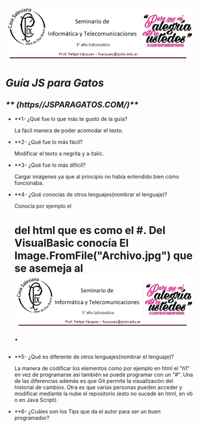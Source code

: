 ![GitHub Logo](Casa_Salesiana.png)

# _**Guía JS para Gatos**_
## _**    (https//JSPARAGATOS.COM/)**_

* **1- ¿Qué fue lo que más te gustó de la guía?

  La fácil manera de poder acomodar el texto.

* **2- ¿Qué fue lo más fácil?

  Modificar el texto a negrita y a italic.
  
* **3- ¿Qué fue lo más difícil?

  Cargar imágenes ya que al principio no había entendido bien cómo funcionaba.

* **4- ¿Qué conocías de otros lenguajes(nombrar el lenguaje)?

  Conocía por ejemplo el <h1> del html que es como el #. Del VisualBasic conocía El Image.FromFile("Archivo.jpg") que se asemeja al       ![GitHub](Casa_Salesiana.png).

* **5- ¿Qué es diferente de otros lenguajes(nombrar el lenguaje)?

  La manera de codificar los elementos como por ejemplo en html el "h1" en vez de programarse así también se puede programar con un "#". Una de las diferencias además es que Git permite la visualización del historial de cambios. Otra es que varias personas pueden acceder y modificar mediante la nube el repositorio (esto no sucede en html, en vb o en Java Script).

* **6- ¿Cuáles son los Tips que da el autor para ser un buen programador?



